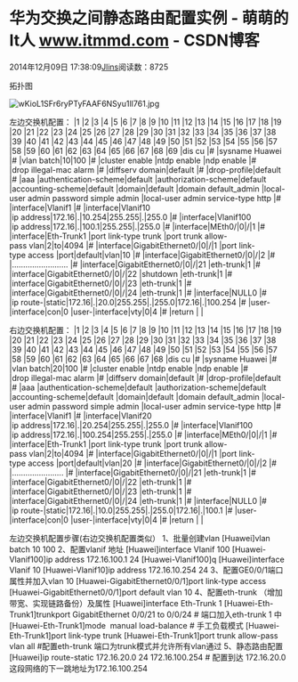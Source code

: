 
# 华为交换之间静态路由配置实例 - 萌萌的It人 www.itmmd.com - CSDN博客


2014年12月09日 17:38:09[Jlins](https://me.csdn.net/dyllove98)阅读数：8725


拓扑图

![wKioL1SFr6ryPTyFAAF6NSyu1lI761.jpg](http://s3.51cto.com/wyfs02/M00/54/88/wKioL1SFr6ryPTyFAAF6NSyu1lI761.jpg)

左边交换机配置：
|1
|2
|3
|4
|5
|6
|7
|8
|9
|10
|11
|12
|13
|14
|15
|16
|17
|18
|19
|20
|21
|22
|23
|24
|25
|26
|27
|28
|29
|30
|31
|32
|33
|34
|35
|36
|37
|38
|39
|40
|41
|42
|43
|44
|45
|46
|47
|48
|49
|50
|51
|52
|53
|54
|55
|56
|57
|58
|59
|60
|61
|62
|63
|64
|65
|66
|67
|68
|69
|<Huawei>dis cu
|\#
|sysname Huawei
|\#
|vlan batch|10|100
|\#
|cluster enable
|ntdp enable
|ndp enable
|\#
|drop illegal-mac alarm
|\#
|diffserv domain|default
|\#
|drop-profile|default
|\#
|aaa
|authentication-scheme|default
|authorization-scheme|default
|accounting-scheme|default
|domain|default
|domain default_admin
|local-user admin password simple admin
|local-user admin service-type http
|\#
|interface|Vlanif1
|\#
|interface|Vlanif10
|ip address|172.16|.|10.254|255.255|.|255.0
|\#
|interface|Vlanif100
|ip address|172.16|.|100.1|255.255|.|255.0
|\#
|interface|MEth0/|0|/|1
|\#
|interface|Eth-Trunk1
|port link-type trunk
|port trunk allow-pass vlan|2|to|4094
|\#
|interface|GigabitEthernet0/|0|/|1
|port link-type access
|port|default|vlan|10
|\#
|interface|GigabitEthernet0/|0|/|2
|\#
|.........................
|\#
|interface|GigabitEthernet0/|0|/|21
|eth-trunk|1
|\#
|interface|GigabitEthernet0/|0|/|22
|shutdown
|eth-trunk|1
|\#
|interface|GigabitEthernet0/|0|/|23
|eth-trunk|1
|\#
|interface|GigabitEthernet0/|0|/|24
|eth-trunk|1
|\#
|interface|NULL0
|\#
|ip route-|static|172.16|.|20.0|255.255|.|255.0|172.16|.|100.254
|\#
|user-|interface|con|0
|user-|interface|vty|0|4
|\#
|return
|<Huawei>
|

右边交换机配置：
|1
|2
|3
|4
|5
|6
|7
|8
|9
|10
|11
|12
|13
|14
|15
|16
|17
|18
|19
|20
|21
|22
|23
|24
|25
|26
|27
|28
|29
|30
|31
|32
|33
|34
|35
|36
|37
|38
|39
|40
|41
|42
|43
|44
|45
|46
|47
|48
|49
|50
|51
|52
|53
|54
|55
|56
|57
|58
|59
|60
|61
|62
|63
|64
|65
|66
|67
|68
|<Huawei>dis cu
|\#
|sysname Huawei
|\#
|vlan batch|20|100
|\#
|cluster enable
|ntdp enable
|ndp enable
|\#
|drop illegal-mac alarm
|\#
|diffserv domain|default
|\#
|drop-profile|default
|\#
|aaa
|authentication-scheme|default
|authorization-scheme|default
|accounting-scheme|default
|domain|default
|domain default_admin
|local-user admin password simple admin
|local-user admin service-type http
|\#
|interface|Vlanif1
|\#
|interface|Vlanif20
|ip address|172.16|.|20.254|255.255|.|255.0
|\#
|interface|Vlanif100
|ip address|172.16|.|100.254|255.255|.|255.0
|\#
|interface|MEth0/|0|/|1
|\#
|interface|Eth-Trunk1
|port link-type trunk
|port trunk allow-pass vlan|2|to|4094
|\#
|interface|GigabitEthernet0/|0|/|1
|port link-type access
|port|default|vlan|20
|\#
|interface|GigabitEthernet0/|0|/|2
|\#
|.......................
|\#
|interface|GigabitEthernet0/|0|/|21
|eth-trunk|1
|\#
|interface|GigabitEthernet0/|0|/|22
|eth-trunk|1
|\#
|interface|GigabitEthernet0/|0|/|23
|eth-trunk|1
|\#
|interface|GigabitEthernet0/|0|/|24
|eth-trunk|1
|\#
|interface|NULL0
|\#
|ip route-|static|172.16|.|10.0|255.255|.|255.0|172.16|.|100.1
|\#
|user-|interface|con|0
|user-|interface|vty|0|4
|\#
|return
|<Huawei>
|

左边交换机配置步骤(右边交换机配置类似）
1、批量创建vlan
[Huawei]vlan batch 10 100
2、配置vlanif 地址
[Huawei]interface Vlanif 100
[Huawei-Vlanif100]ip address 172.16.100.1 24
[Huawei-Vlanif100]q
[Huawei]interface Vlanif 10
[Huawei-Vlanif10]ip address 172.16.10.254 24
3、配置GE0/0/1端口属性并加入vlan 10
[Huawei-GigabitEthernet0/0/1]port link-type access
[Huawei-GigabitEthernet0/0/1]port default vlan 10
4、配置eth-trunk （增加带宽、实现链路备份）及属性
[Huawei]interface Eth-Trunk 1
[Huawei-Eth-Trunk1]trunkport GigabitEthernet 0/0/21 to 0/0/24
\# 端口加入eth-trunk 1 中
[Huawei-Eth-Trunk1]mode  manual load-balance
\# 手工负载模式
[Huawei-Eth-Trunk1]port link-type trunk
[Huawei-Eth-Trunk1]port trunk allow-pass vlan all
\#配置eth-trunk 端口为trunk模式并允许所有vlan通过
5、静态路由配置
[Huawei]ip route-static 172.16.20.0 24 172.16.100.254
\# 配置到达 172.16.20.0 这段网络的下一跳地址为172.16.100.254

